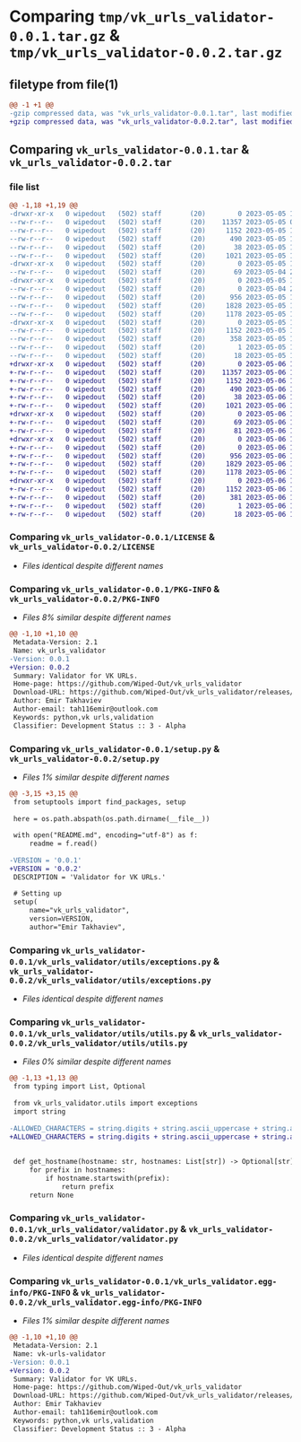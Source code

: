 # Comparing `tmp/vk_urls_validator-0.0.1.tar.gz` & `tmp/vk_urls_validator-0.0.2.tar.gz`

## filetype from file(1)

```diff
@@ -1 +1 @@
-gzip compressed data, was "vk_urls_validator-0.0.1.tar", last modified: Fri May  5 15:36:50 2023, max compression
+gzip compressed data, was "vk_urls_validator-0.0.2.tar", last modified: Sat May  6 12:51:37 2023, max compression
```

## Comparing `vk_urls_validator-0.0.1.tar` & `vk_urls_validator-0.0.2.tar`

### file list

```diff
@@ -1,18 +1,19 @@
-drwxr-xr-x   0 wipedout   (502) staff       (20)        0 2023-05-05 15:36:50.115690 vk_urls_validator-0.0.1/
--rw-r--r--   0 wipedout   (502) staff       (20)    11357 2023-05-05 09:50:05.000000 vk_urls_validator-0.0.1/LICENSE
--rw-r--r--   0 wipedout   (502) staff       (20)     1152 2023-05-05 15:36:50.115573 vk_urls_validator-0.0.1/PKG-INFO
--rw-r--r--   0 wipedout   (502) staff       (20)      490 2023-05-05 15:34:54.000000 vk_urls_validator-0.0.1/README.md
--rw-r--r--   0 wipedout   (502) staff       (20)       38 2023-05-05 15:36:50.115728 vk_urls_validator-0.0.1/setup.cfg
--rw-r--r--   0 wipedout   (502) staff       (20)     1021 2023-05-05 15:36:23.000000 vk_urls_validator-0.0.1/setup.py
-drwxr-xr-x   0 wipedout   (502) staff       (20)        0 2023-05-05 15:36:50.114249 vk_urls_validator-0.0.1/vk_urls_validator/
--rw-r--r--   0 wipedout   (502) staff       (20)       69 2023-05-04 23:04:29.000000 vk_urls_validator-0.0.1/vk_urls_validator/__init__.py
-drwxr-xr-x   0 wipedout   (502) staff       (20)        0 2023-05-05 15:36:50.115301 vk_urls_validator-0.0.1/vk_urls_validator/utils/
--rw-r--r--   0 wipedout   (502) staff       (20)        0 2023-05-04 21:03:33.000000 vk_urls_validator-0.0.1/vk_urls_validator/utils/__init__.py
--rw-r--r--   0 wipedout   (502) staff       (20)      956 2023-05-05 14:45:42.000000 vk_urls_validator-0.0.1/vk_urls_validator/utils/exceptions.py
--rw-r--r--   0 wipedout   (502) staff       (20)     1828 2023-05-05 15:17:24.000000 vk_urls_validator-0.0.1/vk_urls_validator/utils/utils.py
--rw-r--r--   0 wipedout   (502) staff       (20)     1178 2023-05-05 15:34:54.000000 vk_urls_validator-0.0.1/vk_urls_validator/validator.py
-drwxr-xr-x   0 wipedout   (502) staff       (20)        0 2023-05-05 15:36:50.114809 vk_urls_validator-0.0.1/vk_urls_validator.egg-info/
--rw-r--r--   0 wipedout   (502) staff       (20)     1152 2023-05-05 15:36:50.000000 vk_urls_validator-0.0.1/vk_urls_validator.egg-info/PKG-INFO
--rw-r--r--   0 wipedout   (502) staff       (20)      358 2023-05-05 15:36:50.000000 vk_urls_validator-0.0.1/vk_urls_validator.egg-info/SOURCES.txt
--rw-r--r--   0 wipedout   (502) staff       (20)        1 2023-05-05 15:36:50.000000 vk_urls_validator-0.0.1/vk_urls_validator.egg-info/dependency_links.txt
--rw-r--r--   0 wipedout   (502) staff       (20)       18 2023-05-05 15:36:50.000000 vk_urls_validator-0.0.1/vk_urls_validator.egg-info/top_level.txt
+drwxr-xr-x   0 wipedout   (502) staff       (20)        0 2023-05-06 12:51:37.012032 vk_urls_validator-0.0.2/
+-rw-r--r--   0 wipedout   (502) staff       (20)    11357 2023-05-06 12:47:45.000000 vk_urls_validator-0.0.2/LICENSE
+-rw-r--r--   0 wipedout   (502) staff       (20)     1152 2023-05-06 12:51:37.011920 vk_urls_validator-0.0.2/PKG-INFO
+-rw-r--r--   0 wipedout   (502) staff       (20)      490 2023-05-06 12:47:45.000000 vk_urls_validator-0.0.2/README.md
+-rw-r--r--   0 wipedout   (502) staff       (20)       38 2023-05-06 12:51:37.012076 vk_urls_validator-0.0.2/setup.cfg
+-rw-r--r--   0 wipedout   (502) staff       (20)     1021 2023-05-06 12:49:58.000000 vk_urls_validator-0.0.2/setup.py
+drwxr-xr-x   0 wipedout   (502) staff       (20)        0 2023-05-06 12:51:37.010745 vk_urls_validator-0.0.2/vk_urls_validator/
+-rw-r--r--   0 wipedout   (502) staff       (20)       69 2023-05-06 12:47:45.000000 vk_urls_validator-0.0.2/vk_urls_validator/__init__.py
+-rw-r--r--   0 wipedout   (502) staff       (20)       81 2023-05-06 12:49:04.000000 vk_urls_validator-0.0.2/vk_urls_validator/a.py
+drwxr-xr-x   0 wipedout   (502) staff       (20)        0 2023-05-06 12:51:37.011647 vk_urls_validator-0.0.2/vk_urls_validator/utils/
+-rw-r--r--   0 wipedout   (502) staff       (20)        0 2023-05-06 12:47:45.000000 vk_urls_validator-0.0.2/vk_urls_validator/utils/__init__.py
+-rw-r--r--   0 wipedout   (502) staff       (20)      956 2023-05-06 12:47:45.000000 vk_urls_validator-0.0.2/vk_urls_validator/utils/exceptions.py
+-rw-r--r--   0 wipedout   (502) staff       (20)     1829 2023-05-06 12:49:45.000000 vk_urls_validator-0.0.2/vk_urls_validator/utils/utils.py
+-rw-r--r--   0 wipedout   (502) staff       (20)     1178 2023-05-06 12:47:45.000000 vk_urls_validator-0.0.2/vk_urls_validator/validator.py
+drwxr-xr-x   0 wipedout   (502) staff       (20)        0 2023-05-06 12:51:37.011252 vk_urls_validator-0.0.2/vk_urls_validator.egg-info/
+-rw-r--r--   0 wipedout   (502) staff       (20)     1152 2023-05-06 12:51:36.000000 vk_urls_validator-0.0.2/vk_urls_validator.egg-info/PKG-INFO
+-rw-r--r--   0 wipedout   (502) staff       (20)      381 2023-05-06 12:51:36.000000 vk_urls_validator-0.0.2/vk_urls_validator.egg-info/SOURCES.txt
+-rw-r--r--   0 wipedout   (502) staff       (20)        1 2023-05-06 12:51:36.000000 vk_urls_validator-0.0.2/vk_urls_validator.egg-info/dependency_links.txt
+-rw-r--r--   0 wipedout   (502) staff       (20)       18 2023-05-06 12:51:36.000000 vk_urls_validator-0.0.2/vk_urls_validator.egg-info/top_level.txt
```

### Comparing `vk_urls_validator-0.0.1/LICENSE` & `vk_urls_validator-0.0.2/LICENSE`

 * *Files identical despite different names*

### Comparing `vk_urls_validator-0.0.1/PKG-INFO` & `vk_urls_validator-0.0.2/PKG-INFO`

 * *Files 8% similar despite different names*

```diff
@@ -1,10 +1,10 @@
 Metadata-Version: 2.1
 Name: vk_urls_validator
-Version: 0.0.1
+Version: 0.0.2
 Summary: Validator for VK URLs.
 Home-page: https://github.com/Wiped-Out/vk_urls_validator
 Download-URL: https://github.com/Wiped-Out/vk_urls_validator/releases/latest
 Author: Emir Takhaviev
 Author-email: tah116emir@outlook.com
 Keywords: python,vk urls,validation
 Classifier: Development Status :: 3 - Alpha
```

### Comparing `vk_urls_validator-0.0.1/setup.py` & `vk_urls_validator-0.0.2/setup.py`

 * *Files 1% similar despite different names*

```diff
@@ -3,15 +3,15 @@
 from setuptools import find_packages, setup
 
 here = os.path.abspath(os.path.dirname(__file__))
 
 with open("README.md", encoding="utf-8") as f:
     readme = f.read()
 
-VERSION = '0.0.1'
+VERSION = '0.0.2'
 DESCRIPTION = 'Validator for VK URLs.'
 
 # Setting up
 setup(
     name="vk_urls_validator",
     version=VERSION,
     author="Emir Takhaviev",
```

### Comparing `vk_urls_validator-0.0.1/vk_urls_validator/utils/exceptions.py` & `vk_urls_validator-0.0.2/vk_urls_validator/utils/exceptions.py`

 * *Files identical despite different names*

### Comparing `vk_urls_validator-0.0.1/vk_urls_validator/utils/utils.py` & `vk_urls_validator-0.0.2/vk_urls_validator/utils/utils.py`

 * *Files 0% similar despite different names*

```diff
@@ -1,13 +1,13 @@
 from typing import List, Optional
 
 from vk_urls_validator.utils import exceptions
 import string
 
-ALLOWED_CHARACTERS = string.digits + string.ascii_uppercase + string.ascii_lowercase + '.'
+ALLOWED_CHARACTERS = string.digits + string.ascii_uppercase + string.ascii_lowercase + '._'
 
 
 def get_hostname(hostname: str, hostnames: List[str]) -> Optional[str]:
     for prefix in hostnames:
         if hostname.startswith(prefix):
             return prefix
     return None
```

### Comparing `vk_urls_validator-0.0.1/vk_urls_validator/validator.py` & `vk_urls_validator-0.0.2/vk_urls_validator/validator.py`

 * *Files identical despite different names*

### Comparing `vk_urls_validator-0.0.1/vk_urls_validator.egg-info/PKG-INFO` & `vk_urls_validator-0.0.2/vk_urls_validator.egg-info/PKG-INFO`

 * *Files 1% similar despite different names*

```diff
@@ -1,10 +1,10 @@
 Metadata-Version: 2.1
 Name: vk-urls-validator
-Version: 0.0.1
+Version: 0.0.2
 Summary: Validator for VK URLs.
 Home-page: https://github.com/Wiped-Out/vk_urls_validator
 Download-URL: https://github.com/Wiped-Out/vk_urls_validator/releases/latest
 Author: Emir Takhaviev
 Author-email: tah116emir@outlook.com
 Keywords: python,vk urls,validation
 Classifier: Development Status :: 3 - Alpha
```

